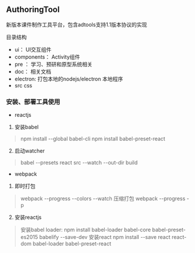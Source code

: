 ﻿## AuthoringTool

新版本课件制作工具平台，包含adtools支持1.1版本协议的实现

目录结构

- ui： UI交互组件
- components： Activity组件
- pre ： 学习、预研和原型系统相关
- doc： 相关文档
- electron: 打包本地的nodejs/electron 本地程序
- src css

### 安装、部署工具使用

- reactjs

1. 安装babel
 > npm install --global babel-cli
 > npm install babel-preset-react
2. 启动watcher
 > babel --presets react src --watch --out-dir build

- webpack
1. 即时打包
 > webpack --progress --colors --watch
 > 压缩打包 webpack --progress -p


2. 安装reactjs
 > 安装babel loader: npm install babel-loader babel-core babel-preset-es2015 babelify --save-dev
 > 安装react  npm install --save react react-dom babel-loader babel-preset-react



